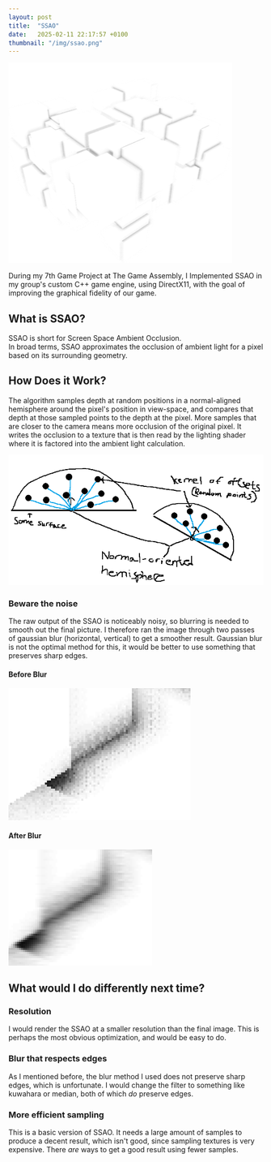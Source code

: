 ```yaml
---
layout: post
title:  "SSAO"
date:   2025-02-11 22:17:57 +0100
thumbnail: "/img/ssao.png"
---
```


![img](/img/ssao.png)

During my 7th Game Project at The Game Assembly, 
I Implemented SSAO in my group's custom C++ game engine, using DirectX11, with the goal of
improving the graphical fidelity of our game.

## What is SSAO?

SSAO is short for Screen Space Ambient Occlusion.  
In broad terms, SSAO approximates the occlusion of ambient light for a pixel based on its surrounding geometry.

## How Does it Work?

The algorithm samples depth at random positions in a normal-aligned hemisphere around the pixel's position in view-space, and compares 
that depth at those sampled points to the depth at the pixel. More samples that are closer to the camera means more occlusion of the original pixel.
It writes the occlusion to a texture that is then read by the lighting shader where it is factored into the ambient light calculation.

![img](/img/explanation.png)

### Beware the noise

The raw output of the SSAO is noticeably noisy, so blurring is needed to smooth out the final picture.
I therefore ran the image through two passes of gaussian blur (horizontal, vertical) to get a smoother result. 
Gaussian blur is not the optimal method for this, it would be better to use something that preserves sharp edges.


#### Before Blur

![img](/img/ssaonoisy.png)

#### After Blur

![img](/img/ssaoblurry.png)

## What would I do differently next time?

### Resolution

I would render the SSAO at a smaller resolution than the final image. 
This is perhaps the most obvious optimization, and would be easy to do.

### Blur that respects edges

As I mentioned before, the blur method I used does not preserve sharp edges, which is unfortunate.
I would change the filter to something like kuwahara or median, both of which *do* preserve edges.

### More efficient sampling

This is a basic version of SSAO. It needs a large amount of samples to produce a decent result, 
which isn't good, since sampling textures is very expensive.
There *are* ways to get a good result using fewer samples.
